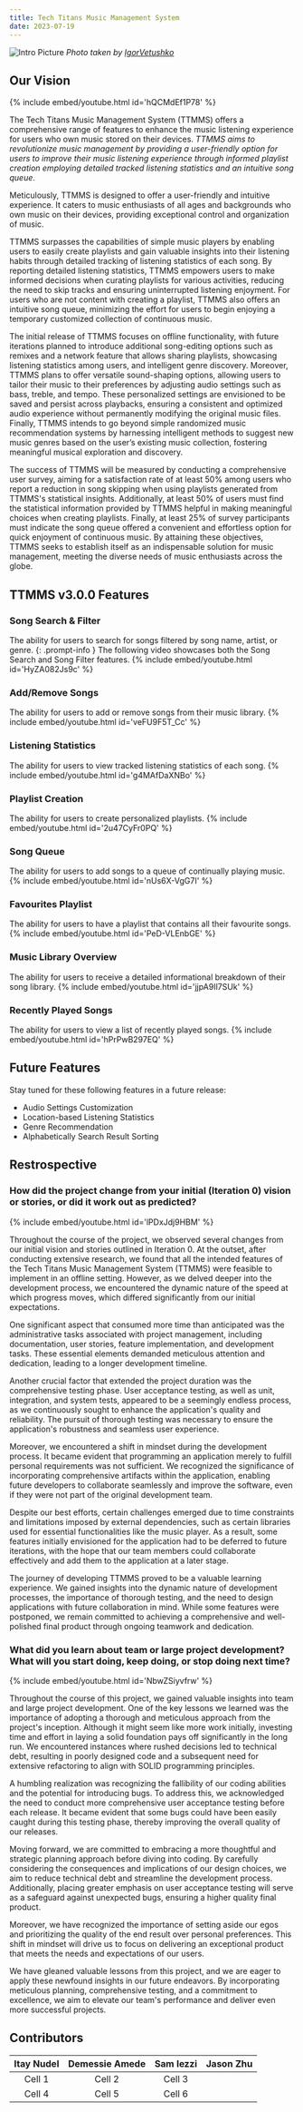 ```yaml
---
title: Tech Titans Music Management System
date: 2023-07-19
---
```



![Intro Picture](https://raw.githubusercontent.com/TechTitans-UofM/techtitans-uofm.github.io/main/assets/stock-photo-happy-man-listening-music-headphones.jpg)
*Photo taken by [IgorVetushko](https://create.vista.com/portfolio-photos/12982378/)*

## Our Vision

{% include embed/youtube.html id='hQCMdEf1P78' %}

The Tech Titans Music Management System (TTMMS) offers a comprehensive range of features to enhance the music listening experience for users who own music stored on their devices. *TTMMS aims to revolutionize music management by providing a user-friendly option for users to improve their music listening experience through informed playlist creation employing detailed tracked listening statistics and an intuitive song queue*.

Meticulously, TTMMS is designed to offer a user-friendly and intuitive experience. It caters to music enthusiasts of all ages and backgrounds who own music on their devices, providing exceptional control and organization of music.

TTMMS surpasses the capabilities of simple music players by enabling users to easily create playlists and gain valuable insights into their listening habits through detailed tracking of listening statistics of each song. By reporting detailed listening statistics, TTMMS empowers users to make informed decisions when curating playlists for various activities, reducing the need to skip tracks and ensuring uninterrupted listening enjoyment.  For users who are not content with creating a playlist, TTMMS also offers an intuitive song queue, minimizing the effort for users to begin enjoying a temporary customized collection of continuous music.

The initial release of TTMMS focuses on offline functionality, with future iterations planned to introduce additional song-editing options such as remixes and a network feature that allows sharing playlists, showcasing listening statistics among users, and intelligent genre discovery.  Moreover, TTMMS plans to offer versatile sound-shaping options, allowing users to tailor their music to their preferences by adjusting audio settings such as bass, treble, and tempo. These personalized settings are envisioned to be saved and persist across playbacks, ensuring a consistent and optimized audio experience without permanently modifying the original music files.  Finally, TTMMS intends to go beyond simple randomized music recommendation systems by harnessing intelligent methods to suggest new music genres based on the user’s existing music collection, fostering meaningful musical exploration and discovery.

The success of TTMMS will be measured by conducting a comprehensive user survey, aiming for a satisfaction rate of at least 50% among users who report a reduction in song skipping when using playlists generated from TTMMS's statistical insights. Additionally, at least 50% of users must find the statistical information provided by TTMMS helpful in making meaningful choices when creating playlists. Finally, at least 25% of survey participants must indicate the song queue offered a convenient and effortless option for quick enjoyment of continuous music. By attaining these objectives, TTMMS seeks to establish itself as an indispensable solution for music management, meeting the diverse needs of music enthusiasts across the globe.


## TTMMS v3.0.0 Features

### Song Search & Filter
The ability for users to search for songs filtered by song name, artist, or genre.
{: .prompt-info } The following video showcases both the Song Search and Song Filter features.
{% include embed/youtube.html id='HyZA082Js9c' %}

### Add/Remove Songs
The ability for users to add or remove songs from their music library.
{% include embed/youtube.html id='veFU9F5T_Cc' %}

### Listening Statistics
The ability for users to view tracked listening statistics of each song.
{% include embed/youtube.html id='g4MAfDaXNBo' %}

### Playlist Creation
The ability for users to create personalized playlists.
{% include embed/youtube.html id='2u47CyFr0PQ' %}

### Song Queue
The ability for users to add songs to a queue of continually playing music.
{% include embed/youtube.html id='nUs6X-VgG7I' %}

### Favourites Playlist
The ability for users to have a playlist that contains all their favourite songs.
{% include embed/youtube.html id='PeD-VLEnbGE' %}

### Music Library Overview
The ability for users to receive a detailed informational breakdown of their song library.
{% include embed/youtube.html id='jjpA9Il7SUk' %}

### Recently Played Songs
The ability for users to view a list of recently played songs.
{% include embed/youtube.html id='hPrPwB297EQ' %}

## Future Features
Stay tuned for these following features in a future release:
- Audio Settings Customization
- Location-based Listening Statistics
- Genre Recommendation
- Alphabetically Search Result Sorting


## Restrospective

### How did the project change from your initial (Iteration 0) vision or stories, or did it work out as predicted?

{% include embed/youtube.html id='lPDxJdj9HBM' %}

Throughout the course of the project, we observed several changes from our initial vision and stories outlined in Iteration 0. At the outset, after conducting extensive research, we found that all the intended features of the Tech Titans Music Management System (TTMMS) were feasible to implement in an offline setting. However, as we delved deeper into the development process, we encountered the dynamic nature of the speed at which progress moves, which differed significantly from our initial expectations.

One significant aspect that consumed more time than anticipated was the administrative tasks associated with project management, including documentation, user stories, feature implementation, and development tasks. These essential elements demanded meticulous attention and dedication, leading to a longer development timeline.

Another crucial factor that extended the project duration was the comprehensive testing phase. User acceptance testing, as well as unit, integration, and system tests, appeared to be a seemingly endless process, as we continuously sought to enhance the application's quality and reliability. The pursuit of thorough testing was necessary to ensure the application's robustness and seamless user experience.

Moreover, we encountered a shift in mindset during the development process. It became evident that programming an application merely to fulfill personal requirements was not sufficient. We recognized the significance of incorporating comprehensive artifacts within the application, enabling future developers to collaborate seamlessly and improve the software, even if they were not part of the original development team.

Despite our best efforts, certain challenges emerged due to time constraints and limitations imposed by external dependencies, such as certain libraries used for essential functionalities like the music player. As a result, some features initially envisioned for the application had to be deferred to future iterations, with the hope that our team members could collaborate effectively and add them to the application at a later stage.

The journey of developing TTMMS proved to be a valuable learning experience. We gained insights into the dynamic nature of development processes, the importance of thorough testing, and the need to design applications with future collaboration in mind. While some features were postponed, we remain committed to achieving a comprehensive and well-polished final product through ongoing teamwork and dedication.

### What did you learn about team or large project development? What will you start doing, keep doing, or stop doing next time?

{% include embed/youtube.html id='NbwZSiyvfrw' %}

Throughout the course of this project, we gained valuable insights into team and large project development. One of the key lessons we learned was the importance of adopting a thorough and meticulous approach from the project's inception. Although it might seem like more work initially, investing time and effort in laying a solid foundation pays off significantly in the long run. We encountered instances where rushed decisions led to technical debt, resulting in poorly designed code and a subsequent need for extensive refactoring to align with SOLID programming principles.

A humbling realization was recognizing the fallibility of our coding abilities and the potential for introducing bugs. To address this, we acknowledged the need to conduct more comprehensive user acceptance testing before each release. It became evident that some bugs could have been easily caught during this testing phase, thereby improving the overall quality of our releases.

Moving forward, we are committed to embracing a more thoughtful and strategic planning approach before diving into coding. By carefully considering the consequences and implications of our design choices, we aim to reduce technical debt and streamline the development process. Additionally, placing greater emphasis on user acceptance testing will serve as a safeguard against unexpected bugs, ensuring a higher quality final product.

Moreover, we have recognized the importance of setting aside our egos and prioritizing the quality of the end result over personal preferences. This shift in mindset will drive us to focus on delivering an exceptional product that meets the needs and expectations of our users.

We have gleaned valuable lessons from this project, and we are eager to apply these newfound insights in our future endeavors. By incorporating meticulous planning, comprehensive testing, and a commitment to excellence, we aim to elevate our team's performance and deliver even more successful projects.

## Contributors

|     Itay Nudel | Demessie Amede |    Sam Iezzi | Jason Zhu  |
|:-------------:|:--------------:|:------------:|:-------------:|
|   Cell 1      |    Cell 2      | Cell 3       |               |
|   Cell 4      |    Cell 5      | Cell 6       |               |
